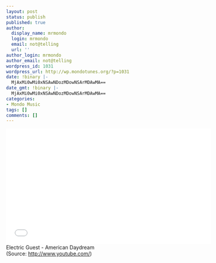 ```yaml
---
layout: post
status: publish
published: true
author:
  display_name: mrmondo
  login: mrmondo
  email: not@telling
  url: ''
author_login: mrmondo
author_email: not@telling
wordpress_id: 1031
wordpress_url: http://wp.mondotunes.org/?p=1031
date: !binary |-
  MjAxMi0wMi0xNSAwNDozMDowNSArMDAwMA==
date_gmt: !binary |-
  MjAxMi0wMi0xNSAwNDozMDowNSArMDAwMA==
categories:
- Mondo Music
tags: []
comments: []
---
```

<iframe width="560" height="315" src="//www.youtube.com/embed/IBDdnEjGW04" frameborder="0"> </iframe>
Electric Guest - American Daydream 
<div class="attribution">(<span>Source:</span> <a href="http://www.youtube.com/">http://www.youtube.com/</a>)</div>
